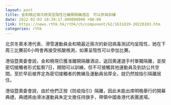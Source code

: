 ```yaml
---
layout: post
title: 金和曉近兩次檢測呈陰性已離開隔離酒店　可以參與訓練
date: 2022-02-03 18:39:17.000000000 +08:00
link: https://news.rthk.hk/rthk/ch/component/k2/1631819-20220203.htm
categories: rthk
---
```


北京冬奧本港代表、滑雪運動員金和曉最近兩次的新冠病毒測試均呈陰性，她在下周三比賽前6小時會再接受核酸檢測，如果呈陰性可以參加比賽。

港協暨奧委會說，金和曉現已獲准離開隔離酒店，返回奧運選手村單獨隔離，並按密切接觸者形式監察7日，期間可以訓練，但不可接觸其他運動員及到訪公共空間。至於早前被界定為密切接觸者的教練及運動員翁厚全，就仍然按指引隔離居住。

港協暨奧委會說，由於他們正按《防疫指引》隔離，因此未能出席明晚舉行的開幕典禮，典禮將由滑冰運動員朱定文擔任持旗手，帶領中國香港代表團進場。

